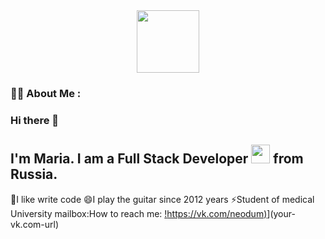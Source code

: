 <div id="header" align="center">
  <img src="https://media.giphy.com/media/tMdyKBra7ntdqSbOV8/giphy.gif" width="100"/>
</div>

### :woman_technologist: About Me :

### Hi there 👋

## I'm Maria. I am a Full Stack Developer <img src="https://media.giphy.com/media/WUlplcMpOCEmTGBtBW/giphy.gif" width="30"> from Russia.

💬I like write code
😄I play the guitar since 2012 years
⚡Student of medical University
mailbox:How to reach me: [!https://vk.com/neodum)](https://vk.com/neodum)](your-vk.com-url)
